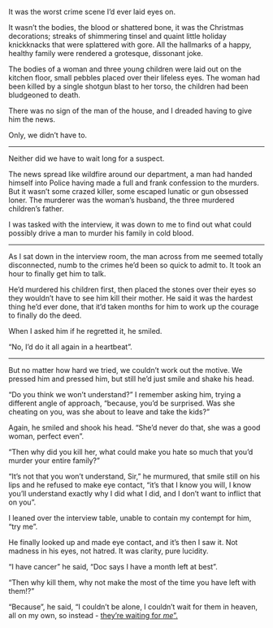 It was the worst crime scene I’d ever laid eyes on. 

It wasn’t the bodies, the blood or shattered bone, it was the Christmas decorations; streaks of shimmering tinsel and quaint little holiday knickknacks that were splattered with gore. All the hallmarks of a happy, healthy family were rendered a grotesque, dissonant joke. 

The bodies of a woman and three young children were laid out on the kitchen floor, small pebbles placed over their lifeless eyes. The woman had been killed by a single shotgun blast to her torso, the children had been bludgeoned to death. 

There was no sign of the man of the house, and I dreaded having to give him the news. 

Only, we didn’t have to.

------------

Neither did we have to wait long for a suspect. 

The news spread like wildfire around our department, a man had handed himself into Police having made a full and frank confession to the murders. But it wasn’t some crazed killer, some escaped lunatic or gun obsessed loner. The murderer was the woman’s husband, the three murdered children’s father. 

I was tasked with the interview, it was down to me to find out what could possibly drive a man to murder his family in cold blood. 

------------

As I sat down in the interview room, the man across from me seemed totally disconnected, numb to the crimes he’d been so quick to admit to. It took an hour to finally get him to talk. 

He’d murdered his children first, then placed the stones over their eyes so they wouldn’t have to see him kill their mother. He said it was the hardest thing he’d ever done, that it’d taken months for him to work up the courage to finally do the deed. 

When I asked him if he regretted it, he smiled. 

“No, I’d do it all again in a heartbeat”. 

-------------

But no matter how hard we tried, we couldn’t work out the motive. We pressed him and pressed him, but still he’d just smile and shake his head. 

“Do you think we won’t understand?” I remember asking him, trying a different angle of approach, “because, you’d be surprised. Was she cheating on you, was she about to leave and take the kids?”

Again, he smiled and shook his head. “She’d never do that, she was a good woman, perfect even”. 

“Then why did you kill her, what could make you hate so much that you’d murder your entire family?”

“It’s not that you won’t understand, Sir,” he murmured, that smile still on his lips and he refused to make eye contact, “it’s that I know you will, I know you’ll understand exactly why I did what I did, and I don’t want to inflict that on you”. 

I leaned over the interview table, unable to contain my contempt for him, “try me”. 

He finally looked up and made eye contact, and it’s then I saw it. Not madness in his eyes, not hatred. It was clarity, pure lucidity. 

“I have cancer” he said, “Doc says I have a month left at best”. 

“Then why kill them, why not make the most of the time you have left with them!?”

“Because”, he said, “I couldn’t be alone, I couldn’t wait for them in heaven, all on my own, so instead - [they’re waiting for *me*”.](https://old.reddit.com/r/samridingwrites/)